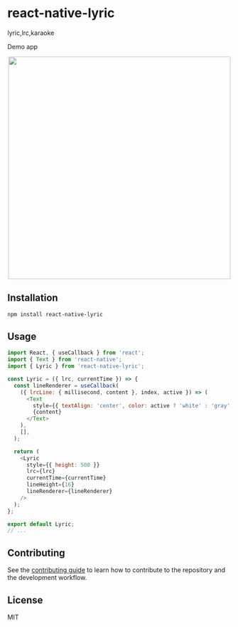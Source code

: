 # react-native-lyric

lyric,lrc,karaoke

Demo app

<p align="center">
<img src="/introl.gif" height="500" />
</p>

## Installation

```sh
npm install react-native-lyric
```

## Usage

```js
import React, { useCallback } from 'react';
import { Text } from 'react-native';
import { Lyric } from 'react-native-lyric';

const Lyric = ({ lrc, currentTime }) => {
  const lineRenderer = useCallback(
    ({ lrcLine: { millisecond, content }, index, active }) => (
      <Text
        style={{ textAlign: 'center', color: active ? 'white' : 'gray' }}>
        {content}
      </Text>
    ),
    [],
  );

  return (
    <Lyric
      style={{ height: 500 }}
      lrc={lrc}
      currentTime={currentTime}
      lineHeight={16}
      lineRenderer={lineRenderer}
    />
  );
};

export default Lyric;
// ...

```

## Contributing

See the [contributing guide](CONTRIBUTING.md) to learn how to contribute to the repository and the development workflow.

## License

MIT

